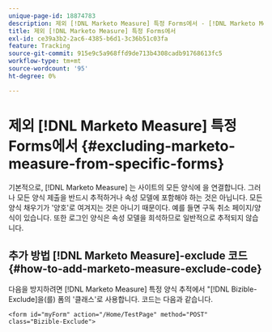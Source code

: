 ```yaml
---
unique-page-id: 18874783
description: 제외 [!DNL Marketo Measure] 특정 Forms에서 - [!DNL Marketo Measure]
title: 제외 [!DNL Marketo Measure] 특정 Forms에서
exl-id: ce39a3b2-2ac6-4385-b6d1-3c36b51c03fa
feature: Tracking
source-git-commit: 915e9c5a968ffd9de713b4308cadb91768613fc5
workflow-type: tm+mt
source-wordcount: '95'
ht-degree: 0%

---
```


# 제외 [!DNL Marketo Measure] 특정 Forms에서 {#excluding-marketo-measure-from-specific-forms}

기본적으로, [!DNL Marketo Measure] 는 사이트의 모든 양식에 을 연결합니다. 그러나 모든 양식 제출을 반드시 추적하거나 속성 모델에 포함해야 하는 것은 아닙니다. 모든 양식 채우기가 &#39;양호&#39;로 여겨지는 것은 아니기 때문이다. 예를 들면 구독 취소 페이지/양식이 있습니다. 또한 로그인 양식은 속성 모델을 희석하므로 일반적으로 추적되지 않습니다.

## 추가 방법 [!DNL Marketo Measure]-exclude 코드  {#how-to-add-marketo-measure-exclude-code}

다음을 방지하려면 [!DNL Marketo Measure] 특정 양식 추적에서 &quot;[!DNL Bizible-Exclude]을(를) 폼의 &#39;클래스&#39;로 사용합니다. 코드는 다음과 같습니다.

`<form id="myForm" action="/Home/TestPage" method="POST" class="Bizible-Exclude">`
